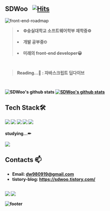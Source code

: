 ## SDWoo &nbsp; [![Hits](https://hits.seeyoufarm.com/api/count/incr/badge.svg?url=https%3A%2F%2Fgithub.com%2FSDWoo%2Fhit-counter&count_bg=%2379C83D&title_bg=%23555555&icon=&icon_color=%23E7E7E7&title=hits&edge_flat=false)](https://hits.seeyoufarm.com)

![front-end-roadmap](https://user-images.githubusercontent.com/23068523/141998801-fab7b40e-1f05-4630-8896-3d477069d351.jpeg)


<blockquote>
<p>
    <li><strong>⚙숭실대학교 소프트웨어학부 재학중⚙</strong> <br><br>
    <li><b>개발 공부중⏲<br><br>
    <li><b>미래의 front-end developer😀<br>   
    
</p>
</blockquote>
<br>
        
>Reading...📖 : 자바스크립트 딥다이브
<br>
        
![SDWoo's github stats](https://github-readme-stats.vercel.app/api?username=SDWoo&show_icons=true) 
[![SDWoo's github stats](https://github-readme-stats.vercel.app/api/top-langs/?username=SDWoo&show_icons=true&hide_border=true&title_color=004386&icon_color=004386&layout=compact)](https://github.com/SDWoo)
    

## Tech Stack🛠
  
  <img src="https://img.shields.io/badge/HTML-E34F26?style=flat-square&logo=HTML5&logoColor=white"/>
  <img src="https://img.shields.io/badge/CSS-1572B6?style=flat-square&logo=CSS3&logoColor=white"/>
  <img src="https://img.shields.io/badge/JavaScript-F7DF1E?style=flat-square&logo=javascript&logoColor=white"/>
  
  <img src="https://img.shields.io/badge/React.js-61DAFB?style=flat-square&logo=react&logoColor=white"/>
  <img src="https://img.shields.io/badge/Redux-764ABC?style=flat-square&logo=redux&logoColor=white"/>
  <br>

  
#### studying...✏
  <img src="https://img.shields.io/badge/Webpack-8DD6F9?style=flat-square&logo=Webpack&logoColor=white"/>


## Contacts 📫

* Email: dw980919@gmail.com  
* tistory-blog: https://sdwoo.tistory.com/
  <!--<div align=center>-->  
<br>
<a href="https://sdwoo.tistory.com/" target="_blank"><img src="https://img.shields.io/badge/Tistory-20c997?style=flat-square&logo=Vimeo&logoColor=white"/></a>
<a href="mailto:hwangstar156@gmail.com" target="_blank"><img src="https://img.shields.io/badge/Mail-EA4335?style=flat-square&logo=gmail&logoColor=white"/></a>

  
![footer](https://capsule-render.vercel.app/api?type=wave&color=gradient&height=150&section=footer)
